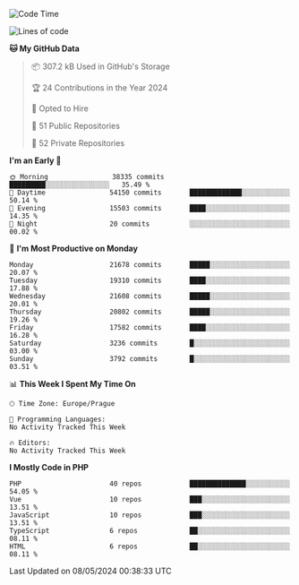 <!--START_SECTION:waka-->
![Code Time](http://img.shields.io/badge/Code%20Time-1%2C583%20hrs%2058%20mins-blue)

![Lines of code](https://img.shields.io/badge/From%20Hello%20World%20I%27ve%20Written-34.0%20million%20lines%20of%20code-blue)

**🐱 My GitHub Data** 

> 📦 307.2 kB Used in GitHub's Storage 
 > 
> 🏆 24 Contributions in the Year 2024
 > 
> 💼 Opted to Hire
 > 
> 📜 51 Public Repositories 
 > 
> 🔑 52 Private Repositories 
 > 
**I'm an Early 🐤** 

```text
🌞 Morning                38335 commits       █████████░░░░░░░░░░░░░░░░   35.49 % 
🌆 Daytime                54150 commits       █████████████░░░░░░░░░░░░   50.14 % 
🌃 Evening                15503 commits       ████░░░░░░░░░░░░░░░░░░░░░   14.35 % 
🌙 Night                  20 commits          ░░░░░░░░░░░░░░░░░░░░░░░░░   00.02 % 
```
📅 **I'm Most Productive on Monday** 

```text
Monday                   21678 commits       █████░░░░░░░░░░░░░░░░░░░░   20.07 % 
Tuesday                  19310 commits       ████░░░░░░░░░░░░░░░░░░░░░   17.88 % 
Wednesday                21608 commits       █████░░░░░░░░░░░░░░░░░░░░   20.01 % 
Thursday                 20802 commits       █████░░░░░░░░░░░░░░░░░░░░   19.26 % 
Friday                   17582 commits       ████░░░░░░░░░░░░░░░░░░░░░   16.28 % 
Saturday                 3236 commits        █░░░░░░░░░░░░░░░░░░░░░░░░   03.00 % 
Sunday                   3792 commits        █░░░░░░░░░░░░░░░░░░░░░░░░   03.51 % 
```


📊 **This Week I Spent My Time On** 

```text
🕑︎ Time Zone: Europe/Prague

💬 Programming Languages: 
No Activity Tracked This Week

🔥 Editors: 
No Activity Tracked This Week
```

**I Mostly Code in PHP** 

```text
PHP                      40 repos            ██████████████░░░░░░░░░░░   54.05 % 
Vue                      10 repos            ███░░░░░░░░░░░░░░░░░░░░░░   13.51 % 
JavaScript               10 repos            ███░░░░░░░░░░░░░░░░░░░░░░   13.51 % 
TypeScript               6 repos             ██░░░░░░░░░░░░░░░░░░░░░░░   08.11 % 
HTML                     6 repos             ██░░░░░░░░░░░░░░░░░░░░░░░   08.11 % 
```




 Last Updated on 08/05/2024 00:38:33 UTC
<!--END_SECTION:waka-->
<!--
**AlexKratky/AlexKratky** is a ✨ _special_ ✨ repository because its `README.md` (this file) appears on your GitHub profile.

Here are some ideas to get you started:

- 🔭 I’m currently working on ...
- 🌱 I’m currently learning ...
- 👯 I’m looking to collaborate on ...
- 🤔 I’m looking for help with ...
- 💬 Ask me about ...
- 📫 How to reach me: ...
- 😄 Pronouns: ...
- ⚡ Fun fact: ...
-->
